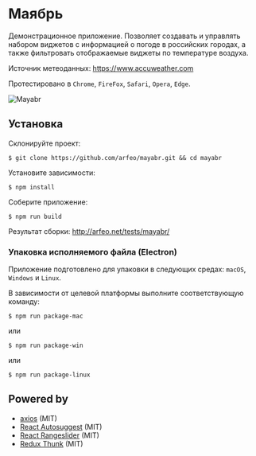 # Маябрь

Демонстрационное приложение. Позволяет создавать и управлять набором виджетов с информацией о погоде в российских городах, а также фильтровать отображаемые виджеты по температуре воздуха.

Источник метеоданных: https://www.accuweather.com

Протестировано в `Chrome`, `FireFox`, `Safari`, `Opera`, `Edge`.

![Mayabr](http://arfeo.net/static/mayabr/mayabr.gif "Интерфейс приложения")

## Установка

Склонируйте проект:

```
$ git clone https://github.com/arfeo/mayabr.git && cd mayabr
```

Установите зависимости:

```
$ npm install
```

Соберите приложение:

```
$ npm run build
```

Результат сборки: http://arfeo.net/tests/mayabr/

### Упаковка исполняемого файла (Electron)

Приложение подготовлено для упаковки в следующих средах: `macOS`, `Windows` и `Linux`.

В зависимости от целевой платформы выполните соответствующую команду:

```
$ npm run package-mac
```

или

```
$ npm run package-win
```

или

```
$ npm run package-linux
```

## Powered by

* [axios](https://github.com/axios/axios) (MIT)
* [React Autosuggest](https://github.com/moroshko/react-autosuggest) (MIT)
* [React Rangeslider](https://github.com/whoisandy/react-rangeslider) (MIT)
* [Redux Thunk](https://github.com/gaearon/redux-thunk) (MIT)
